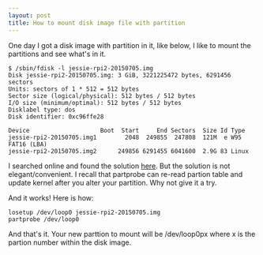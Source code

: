 ```yaml
---
layout: post
title: How to mount disk image file with partition
---
```


One day I got a disk image with partition in it, like below, I like to mount the partitions and see what's in it.

```
$ /sbin/fdisk -l jessie-rpi2-20150705.img 
Disk jessie-rpi2-20150705.img: 3 GiB, 3221225472 bytes, 6291456 sectors
Units: sectors of 1 * 512 = 512 bytes
Sector size (logical/physical): 512 bytes / 512 bytes
I/O size (minimum/optimal): 512 bytes / 512 bytes
Disklabel type: dos
Disk identifier: 0xc96ffe28

Device                    Boot  Start     End Sectors  Size Id Type
jessie-rpi2-20150705.img1        2048  249855  247808  121M  e W95 FAT16 (LBA)
jessie-rpi2-20150705.img2      249856 6291455 6041600  2.9G 83 Linux
```

I searched online and found the solution [here](http://www.andremiller.net/content/mounting-hard-disk-image-including-partitions-using-linux).
But the solution is not elegant/convenient. I recall that partprobe can re-read partion table and update kernel after you alter your partition. Why not give it a try.

And it works! Here is how:
```
losetup /dev/loop0 jessie-rpi2-20150705.img
partprobe /dev/loop0
```

And that's it. Your new parttion to mount will be /dev/loop0px where x is the partion number within the disk image. 
